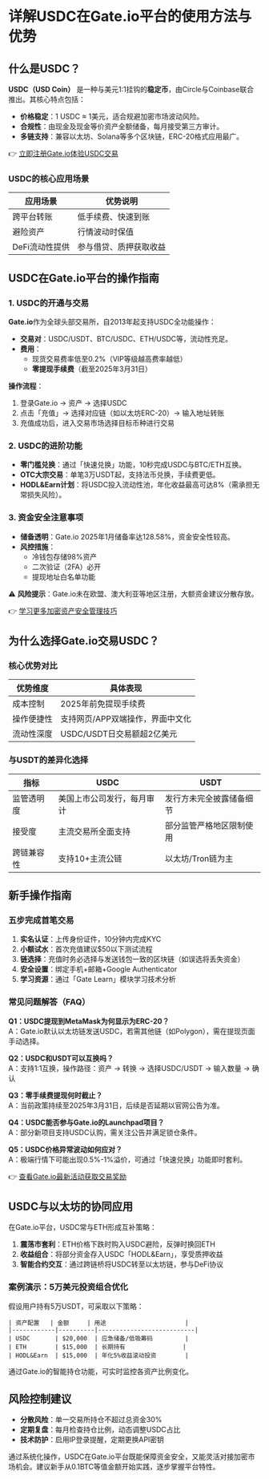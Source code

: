# 详解USDC在Gate.io平台的使用方法与优势  

## 什么是USDC？  
**USDC（USD Coin）** 是一种与美元1:1挂钩的**稳定币**，由Circle与Coinbase联合推出。其核心特点包括：  
- **价格稳定**：1 USDC ≈ 1美元，适合规避加密市场波动风险。  
- **合规性**：由现金及现金等价资产全额储备，每月接受第三方审计。  
- **多链支持**：兼容以太坊、Solana等多个区块链，ERC-20格式应用最广。  

👉 [立即注册Gate.io体验USDC交易](https://bit.ly/okx_welcome)  

### USDC的核心应用场景  
| 应用场景       | 优势说明                     |  
|----------------|----------------------------|  
| 跨平台转账     | 低手续费、快速到账           |  
| 避险资产       | 行情波动时保值              |  
| DeFi流动性提供 | 参与借贷、质押获取收益       |  

## USDC在Gate.io平台的操作指南  

### 1. USDC的开通与交易  
**Gate.io**作为全球头部交易所，自2013年起支持USDC全功能操作：  
- **交易对**：USDC/USDT、BTC/USDC、ETH/USDC等，流动性充足。  
- **费用**：  
  - 现货交易费率低至0.2%（VIP等级越高费率越低）  
  - **零提现手续费**（截至2025年3月31日）  

**操作流程**：  
1. 登录Gate.io → 资产 → 选择USDC  
2. 点击「充值」→ 选择对应链（如以太坊ERC-20）→ 输入地址转账  
3. 充值成功后，进入交易市场选择目标币种进行交易  

### 2. USDC的进阶功能  
- **零门槛兑换**：通过「快速兑换」功能，10秒完成USDC与BTC/ETH互换。  
- **OTC大宗交易**：单笔3万USDT起，支持法币兑换，手续费更低。  
- **HODL&Earn计划**：将USDC投入流动性池，年化收益最高可达8%（需承担无常损失风险）。  

### 3. 资金安全注意事项  
- **储备透明**：Gate.io 2025年1月储备率达128.58%，资金安全性较高。  
- **风控措施**：  
  - 冷钱包存储98%资产  
  - 二次验证（2FA）必开  
  - 提现地址白名单功能  

⚠️ **风险提示**：Gate.io未在欧盟、澳大利亚等地区注册，大额资金建议分散存放。  

👉 [学习更多加密资产安全管理技巧](https://bit.ly/okx_welcome)  

## 为什么选择Gate.io交易USDC？  

### 核心优势对比  
| 优势维度     | 具体表现                          |  
|--------------|-----------------------------------|  
| 成本控制     | 2025年前免提现手续费              |  
| 操作便捷性   | 支持网页/APP双端操作，界面中文化 |  
| 流动性深度   | USDC/USDT日交易额超2亿美元        |  

### 与USDT的差异化选择  
| 指标         | USDC                             | USDT                             |  
|--------------|----------------------------------|----------------------------------|  
| 监管透明度   | 美国上市公司发行，每月审计       | 发行方未完全披露储备细节         |  
| 接受度       | 主流交易所全面支持               | 部分监管严格地区限制使用         |  
| 跨链兼容性   | 支持10+主流公链                  | 以太坊/Tron链为主                |  

## 新手操作指南  

### 五步完成首笔交易  
1. **实名认证**：上传身份证件，10分钟内完成KYC  
2. **小额试水**：首次充值建议$50以下测试流程  
3. **链选择**：充值时务必选择与发送钱包一致的区块链（如误选将丢失资金）  
4. **安全设置**：绑定手机+邮箱+Google Authenticator  
5. **学习资源**：通过「Gate Learn」模块学习技术分析  

### 常见问题解答（FAQ）  

**Q1：USDC提现到MetaMask为何显示为ERC-20？**  
A：Gate.io默认以太坊链发送USDC，若需其他链（如Polygon），需在提现页面手动选择。  

**Q2：USDC和USDT可以互换吗？**  
A：支持1:1互换，操作路径：资产 → 转换 → 选择USDC/USDT → 输入数量 → 确认  

**Q3：零手续费提现何时截止？**  
A：当前政策持续至2025年3月31日，后续是否延期以官网公告为准。  

**Q4：USDC能否参与Gate.io的Launchpad项目？**  
A：部分新项目支持USDC认购，需关注公告并满足锁仓条件。  

**Q5：USDC价格异常波动如何应对？**  
A：极端行情下可能出现0.5%-1%溢价，可通过「快速兑换」功能即时套利。  

👉 [查看Gate.io最新活动获取交易奖励](https://bit.ly/okx_welcome)  

## USDC与以太坊的协同应用  
在Gate.io平台，USDC常与ETH形成互补策略：  
1. **震荡市套利**：ETH价格下跌时购入USDC避险，反弹时换回ETH  
2. **收益组合**：将部分资金存入USDC「HODL&Earn」，享受质押收益  
3. **智能合约交互**：通过跨链桥将USDC转至以太坊链，参与DeFi协议  

### 案例演示：5万美元投资组合优化  
假设用户持有5万USDT，可采取以下策略：  
```  
| 资产配置   | 金额     | 用途                      |  
|------------|----------|---------------------------|  
| USDC       | $20,000  | 应急储备/低吸筹码         |  
| ETH        | $15,000  | 长期持有                |  
| HODL&Earn  | $15,000  | 年化5%收益滚动投资        |  
```  
通过Gate.io的智能持仓功能，可实时监控各资产比例变化。  

## 风险控制建议  
- **分散风险**：单一交易所持仓不超过总资金30%  
- **定期复盘**：每月检查持仓比例，动态调整USDC占比  
- **技术防护**：启用IP登录提醒，定期更换API密钥  

通过系统化操作，USDC在Gate.io平台既能保障资金安全，又能灵活对接加密市场机会。建议新手从0.1BTC等值金额开始实践，逐步掌握平台特性。
